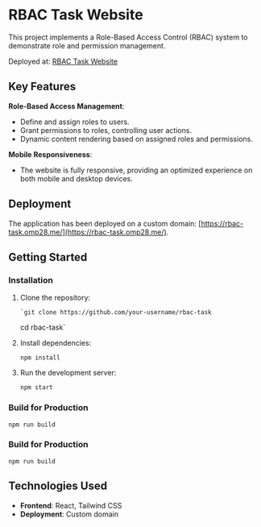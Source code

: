 # RBAC Task Website

This project implements a Role-Based Access Control (RBAC) system to demonstrate role and permission management.

Deployed at: [RBAC Task Website](https://rbac-task.omp28.me/)

## Key Features

**Role-Based Access Management**:

- Define and assign roles to users.
- Grant permissions to roles, controlling user actions.
- Dynamic content rendering based on assigned roles and permissions.

**Mobile Responsiveness**:

- The website is fully responsive, providing an optimized experience on both mobile and desktop devices.

## Deployment

The application has been deployed on a custom domain: [https://rbac-task.omp28.me/](https://rbac-task.omp28.me/).

## Getting Started

### Installation

1.  Clone the repository:

        `git clone https://github.com/your-username/rbac-task

    cd rbac-task`

2.  Install dependencies:

    `npm install`

3.  Run the development server:

    `npm start`

### Build for Production

`npm run build`

### Build for Production

`npm run build`

## Technologies Used

- **Frontend**: React, Tailwind CSS
- **Deployment**: Custom domain
